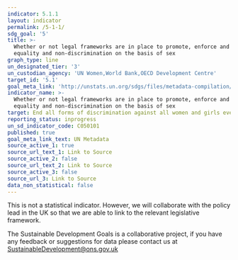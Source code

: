 ```yaml
---
indicator: 5.1.1
layout: indicator
permalink: /5-1-1/
sdg_goal: '5'
title: >-
  Whether or not legal frameworks are in place to promote, enforce and monitor
  equality and non‑discrimination on the basis of sex
graph_type: line
un_designated_tier: '3'
un_custodian_agency: 'UN Women,World Bank,OECD Development Centre'
target_id: '5.1'
goal_meta_link: 'http://unstats.un.org/sdgs/files/metadata-compilation/Metadata-Goal-5.pdf'
indicator_name: >-
  Whether or not legal frameworks are in place to promote, enforce and monitor
  equality and non‑discrimination on the basis of sex
target: End all forms of discrimination against all women and girls everywhere
reporting_status: inprogress
un_sd_indicator_code: C050101
published: true
goal_meta_link_text: UN Metadata
source_active_1: true
source_url_text_1: Link to Source
source_active_2: false
source_url_text_2: Link to Source
source_active_3: false
source_url_3: Link to Source
data_non_statistical: false
---
```


This is not a statistical indicator. However, we will collaborate with the policy lead in the UK so that we are able to link to the relevant legislative framework.

The Sustainable Development Goals is a collaborative project, if you have any feedback or suggestions for data please contact us at <SustainableDevelopment@ons.gov.uk>  

